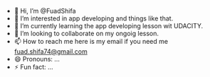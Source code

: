 - 👋 Hi, I’m @FuadShifa
- 👀 I’m interested in app developing and things like that.
- 🌱 I’m currently learning the app developing lesson wit UDACITY.
- 💞️ I’m looking to collaborate on my ongoig lesson.
- 📫 How to reach me here is my email if you need me fuad.shifa74@gmail.com
- 😄 Pronouns: ...
- ⚡ Fun fact: ...

<!---
FuadShifa/FuadShifa is a ✨ special ✨ repository because its `README.md` (this file) appears on your GitHub profile.
You can click the Preview link to take a look at your changes.
--->
